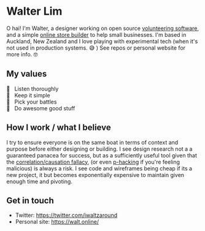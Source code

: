 # Walter Lim 

O hai! I'm Walter, a designer working on open source [volunteering software](https://voluntarily.nz), and a simple [online store builder](https://swiftly.nz) to help small businesses. I'm based in Auckland, New Zealand and I love playing with experimental tech (when it's not used in production systems. 😅 ) See repos or personal website for more info. 🤓 

## My values
🦄  &nbsp;&nbsp;Listen thoroughly<br>
🧐  &nbsp;&nbsp;Keep it simple <br>
🤺  &nbsp;&nbsp;Pick your battles<br>
💩  &nbsp;&nbsp;Do awesome good stuff

## How I work / what I believe 
I try to ensure everyone is on the same boat in terms of context and purpose before either designing or building. I see design research not a a guaranteed panacea for success, but as a sufficiently useful tool given that the [correlation/causation fallacy](https://en.wikipedia.org/wiki/Correlation_does_not_imply_causation), (or even [p-hacking](https://en.wikipedia.org/wiki/Data_dredging) if you're feeling malicious) is always a risk. I see code and wireframes being cheap if its a new project, it but becomes exponentially expensive to maintain given enough time and pivoting.

## Get in touch
- Twitter: https://twitter.com/iwaltzaround
- Personal site: https://walt.online/
